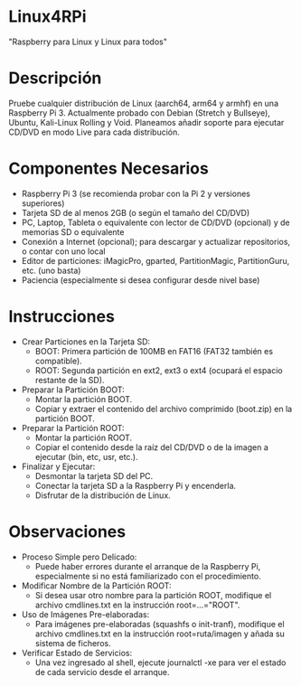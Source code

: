 # Linux4RPi
"Raspberry para Linux y Linux para todos"

# Descripción
Pruebe cualquier distribución de Linux (aarch64, arm64 y armhf) en una Raspberry Pi 3. Actualmente probado con Debian (Stretch y Bullseye), Ubuntu, Kali-Linux Rolling y Void. Planeamos añadir soporte para ejecutar CD/DVD en modo Live para cada distribución.

# Componentes Necesarios
* Raspberry Pi 3 (se recomienda probar con la Pi 2 y versiones superiores)
* Tarjeta SD de al menos 2GB (o según el tamaño del CD/DVD)
* PC, Laptop, Tableta o equivalente con lector de CD/DVD (opcional) y de memorias SD o equivalente
* Conexión a Internet (opcional); para descargar y actualizar repositorios, o contar con uno local
* Editor de particiones: iMagicPro, gparted, PartitionMagic, PartitionGuru, etc. (uno basta)
* Paciencia (especialmente si desea configurar desde nivel base)
  
# Instrucciones
* Crear Particiones en la Tarjeta SD:
  - BOOT: Primera partición de 100MB en FAT16 (FAT32 también es compatible).
  - ROOT: Segunda partición en ext2, ext3 o ext4 (ocupará el espacio restante de la SD).
* Preparar la Partición BOOT:
  - Montar la partición BOOT.
  - Copiar y extraer el contenido del archivo comprimido (boot.zip) en la partición BOOT.
* Preparar la Partición ROOT:
  - Montar la partición ROOT.
  - Copiar el contenido desde la raíz del CD/DVD o de la imagen a ejecutar (bin, etc, usr, etc.).
* Finalizar y Ejecutar:
  - Desmontar la tarjeta SD del PC.
  - Conectar la tarjeta SD a la Raspberry Pi y encenderla.
  - Disfrutar de la distribución de Linux.
    
# Observaciones
* Proceso Simple pero Delicado:
  - Puede haber errores durante el arranque de la Raspberry Pi, especialmente si no está familiarizado con el procedimiento.
* Modificar Nombre de la Partición ROOT:
  - Si desea usar otro nombre para la partición ROOT, modifique el archivo cmdlines.txt en la instrucción root=...="ROOT".
* Uso de Imágenes Pre-elaboradas:
  - Para imágenes pre-elaboradas (squashfs o init-tranf), modifique el archivo cmdlines.txt en la instrucción root=ruta/imagen y añada su sistema de ficheros.
* Verificar Estado de Servicios:
  - Una vez ingresado al shell, ejecute journalctl -xe para ver el estado de cada servicio desde el arranque.
